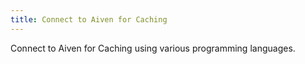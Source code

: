 ```yaml
---
title: Connect to Aiven for Caching
---
```


Connect to Aiven for Caching using various programming languages.
